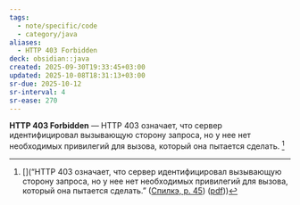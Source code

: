 ```yaml
---
tags:
  - note/specific/code
  - category/java
aliases:
  - HTTP 403 Forbidden
deck: obsidian::java
created: 2025-09-30T19:33:45+03:00
updated: 2025-10-08T18:31:13+03:00
sr-due: 2025-10-12
sr-interval: 4
sr-ease: 270
---
```


**HTTP 403 Forbidden**
—
HTTP 403 означает, что сервер идентифицировал вызывающую сторону запроса, но у нее нет необходимых привилегий для вызова, который она пытается сделать. [^1]

[^1]: [](“HTTP 403 означает, что сервер идентифицировал вызывающую сторону запроса, но у нее нет необходимых привилегий для вызова, который она пытается сделать.” ([Спилкэ, p. 45](zotero://select/library/items/F6XH4THP)) ([pdf](zotero://open-pdf/library/items/BVKCG2Y5?page=46&annotation=24QQB7L8)))

